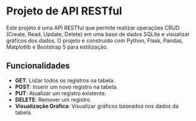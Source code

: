 # Projeto de API RESTful

Este projeto é uma API RESTful que permite realizar operações CRUD (Create, Read, Update, Delete) em uma base de dados SQLite e visualizar gráficos dos dados. O projeto é construído com Python, Flask, Pandas, Matplotlib e Bootstrap 5 para estilização.

## Funcionalidades

- **GET**: Listar todos os registros na tabela.
- **POST**: Inserir um novo registro na tabela.
- **PUT**: Atualizar um registro existente.
- **DELETE**: Remover um registro.
- **Visualização Gráfica**: Visualizar gráficos baseados nos dados da tabela.